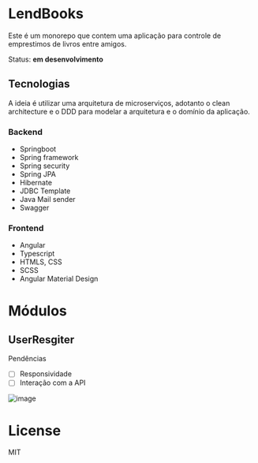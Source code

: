 # LendBooks

Este é um monorepo que contem uma aplicação para controle de emprestimos de livros entre amigos.

Status: **em desenvolvimento**

## Tecnologias

A ideia é utilizar uma arquitetura de microserviços, adotanto o clean architecture e o DDD para modelar a 
arquitetura e o domínio da aplicação.

### Backend

* Springboot
* Spring framework
* Spring security
* Spring JPA 
* Hibernate
* JDBC Template
* Java Mail sender
* Swagger

### Frontend

* Angular
* Typescript
* HTMLS, CSS
* SCSS
* Angular Material Design

# Módulos

## UserResgiter

Pendências
- [ ] Responsividade 
- [ ] Interação com a API

![image](https://user-images.githubusercontent.com/51142291/152538091-809fd703-7e18-4ee4-a5d3-b77fd412fd35.png)

# License

MIT

